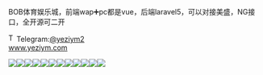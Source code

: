 BOB体育娱乐城，前端wap➕pc都是vue，后端laravel5，可以对接美盛，NG接口，全开源可二开<p dir="auto"><a target="_blank" rel="noopener noreferrer nofollow" href="https://camo.githubusercontent.com/d614d90677fbc2e34c7c62ebc68c82379d87a57c4beaf05af65fec7ba6b72e36/68747470733a2f2f63646e2d69636f6e732d706e672e666c617469636f6e2e636f6d2f3531322f323131312f323131313634362e706e67"><img src="https://camo.githubusercontent.com/d614d90677fbc2e34c7c62ebc68c82379d87a57c4beaf05af65fec7ba6b72e36/68747470733a2f2f63646e2d69636f6e732d706e672e666c617469636f6e2e636f6d2f3531322f323131312f323131313634362e706e67" alt="Telegram Icon" style="width: 16px; max-width: 100%;" data-canonical-src="https://cdn-icons-png.flaticon.com/512/2111/2111646.png"></a>Telegram:<a href="https://t.me/yeziym2" rel="nofollow">@yeziym2</a><br><a href="https://www.yeziym.com/">www.yeziym.com</a></p><img src="https://github.com/yeziym/v9U5Bhk6lF/blob/main/wyo4F.png"><img src="https://github.com/yeziym/v9U5Bhk6lF/blob/main/b3CI9.png"><img src="https://github.com/yeziym/v9U5Bhk6lF/blob/main/6Qy03.png"><img src="https://github.com/yeziym/v9U5Bhk6lF/blob/main/zY8Mh.png"><img src="https://github.com/yeziym/v9U5Bhk6lF/blob/main/vKdfL.png"><img src="https://github.com/yeziym/v9U5Bhk6lF/blob/main/Iyy3t.png"><img src="https://github.com/yeziym/v9U5Bhk6lF/blob/main/gEWdD.png"><img src="https://github.com/yeziym/v9U5Bhk6lF/blob/main/raEiX.png"><img src="https://github.com/yeziym/v9U5Bhk6lF/blob/main/TmblB.png"><img src="https://github.com/yeziym/v9U5Bhk6lF/blob/main/0IOId.png"><img src="https://github.com/yeziym/v9U5Bhk6lF/blob/main/oiDTF.png"><img src="https://github.com/yeziym/v9U5Bhk6lF/blob/main/6X1pW.png">